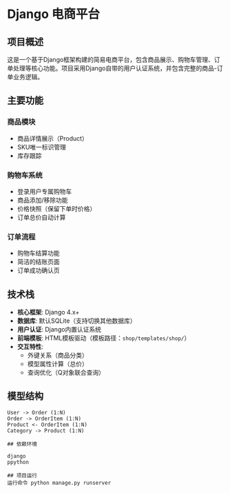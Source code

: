 # Django 电商平台

## 项目概述
这是一个基于Django框架构建的简易电商平台，包含商品展示、购物车管理、订单处理等核心功能。项目采用Django自带的用户认证系统，并包含完整的商品-订单业务逻辑。

## 主要功能

### 商品模块
- 商品详情展示（Product）
- SKU唯一标识管理
- 库存跟踪

### 购物车系统
- 登录用户专属购物车
- 商品添加/移除功能
- 价格快照（保留下单时价格）
- 订单总价自动计算

### 订单流程
- 购物车结算功能
- 简洁的结账页面
- 订单成功确认页

## 技术栈
- ​**核心框架**: Django 4.x+
- ​**数据库**: 默认SQLite（支持切换其他数据库）
- ​**用户认证**: Django内置认证系统
- ​**前端模板**: HTML模板驱动（模板路径：`shop/templates/shop/`）
- ​**交互特性**:
  - 外键关系（商品分类）
  - 模型属性计算（总价）
  - 查询优化（Q对象联合查询）

## 模型结构
```plaintext
User -> Order (1:N)
Order -> OrderItem (1:N)
Product <- OrderItem (1:N)
Category -> Product (1:N)

## 依赖环境

django
ppython

## 项目运行
运行命令 python manage.py runserver
